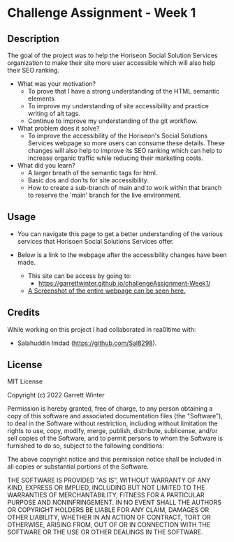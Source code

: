 # Challenge Assignment - Week 1

## Description

The goal of the project was to help the Horiseon Social Solution Services organization to make their site more user accessible which will also help their SEO ranking.

- What was your motivation?
    - To prove that I have a strong understanding of the HTML semantic elements
    - To improve my understanding of site accessibility and practice writing of alt tags.
    - Continue to improve my understanding of the git workflow.
- What problem does it solve?
    - To improve the accessibility of the Horiseon's Social Solutions Services webpage so more users can consume these details. These changes will also help to improve its SEO ranking which can help to increase organic traffic while reducing their marketing costs.
- What did you learn?
  - A larger breath of the semantic tags for html.
  - Basic dos and don’ts for site accessibility.
  - How to create a sub-branch of main and to work within that branch to reserve the 'main' branch for the live environment.

## Usage

- You can navigate this page to get a better understanding of the various services that Horisoen Social Solutions Services offer.

- Below is a link to the webpage after the accessibility changes have been made.
    - This site can be access by going to:
        - https://garrettwinter.github.io/challengeAssignment-Week1/
    - [A Screenshot of the entire webpage can be seen here.](./assets/images/screencapture-garrettwinter-github-io-challengeAssignment-Week1-2022-10-26-14_57_34.png)

## Credits

While working on this project I had collaborated in rea0ltime with:
  - Salahuddin Imdad (https://github.com/Sal8298).

## License

MIT License

Copyright (c) 2022 Garrett Winter 

Permission is hereby granted, free of charge, to any person obtaining a copy
of this software and associated documentation files (the "Software"), to deal
in the Software without restriction, including without limitation the rights
to use, copy, modify, merge, publish, distribute, sublicense, and/or sell
copies of the Software, and to permit persons to whom the Software is
furnished to do so, subject to the following conditions:

The above copyright notice and this permission notice shall be included in all
copies or substantial portions of the Software.

THE SOFTWARE IS PROVIDED "AS IS", WITHOUT WARRANTY OF ANY KIND, EXPRESS OR
IMPLIED, INCLUDING BUT NOT LIMITED TO THE WARRANTIES OF MERCHANTABILITY,
FITNESS FOR A PARTICULAR PURPOSE AND NONINFRINGEMENT. IN NO EVENT SHALL THE
AUTHORS OR COPYRIGHT HOLDERS BE LIABLE FOR ANY CLAIM, DAMAGES OR OTHER
LIABILITY, WHETHER IN AN ACTION OF CONTRACT, TORT OR OTHERWISE, ARISING FROM,
OUT OF OR IN CONNECTION WITH THE SOFTWARE OR THE USE OR OTHER DEALINGS IN THE
SOFTWARE.

